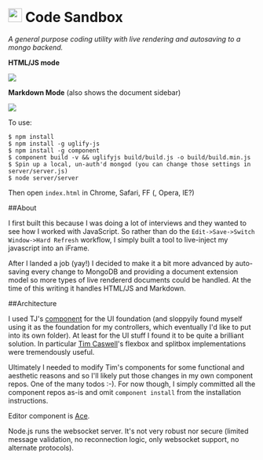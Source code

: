 # <img src="https://raw.github.com/mattpardee/code-sandbox/master/assets/images/logo_icon.png" width="28" /> Code Sandbox

_A general purpose coding utility with live rendering and autosaving to a
mongo backend._

**HTML/JS mode**

![](https://dsz91cxz97a03.cloudfront.net/MaG65eAbTT-1200x1200.png)

**Markdown Mode** (also shows the document sidebar)

![](https://dsz91cxz97a03.cloudfront.net/H65ACwMoFX-3000x3000.png)

To use:

```
$ npm install
$ npm install -g uglify-js
$ npm install -g component
$ component build -v && uglifyjs build/build.js -o build/build.min.js
$ Spin up a local, un-auth'd mongod (you can change those settings in server/server.js)
$ node server/server
```

Then open `index.html` in Chrome, Safari, FF (, Opera, IE?)


##About

I first built this because I was doing a lot of interviews and
they wanted to see how I worked with JavaScript. So rather than
do the `Edit->Save->Switch Window->Hard Refresh` workflow, I
simply built a tool to live-inject my javascript into an iFrame.

After I landed a job (yay!) I decided to make it a bit more
advanced by auto-saving every change to MongoDB and providing
a document extension model so more types of live rendererd
documents could be handled. At the time of this writing it
handles HTML/JS and Markdown.


##Architecture

I used TJ's [component](http://github.com/component) for the UI foundation
(and sloppyily found myself using it as the foundation for my controllers,
which eventually I'd like to put into its own folder). At least for the UI
stuff I found it to be quite a brilliant solution. In particular
[Tim Caswell](http://github.com/creationix)'s flexbox and splitbox
implementations were tremendously useful.

Ultimately I needed to modify Tim's components for some functional and
aesthetic reasons and so I'll likely put those changes in my own component
repos. One of the many todos :-). For now though, I simply committed all
the component repos as-is and omit `component install` from the
installation instructions.

Editor component is [Ace](http://ace.c9.io).

Node.js runs the websocket server. It's not very robust nor secure
(limited message validation, no reconnection logic, only websocket
support, no alternate protocols).
